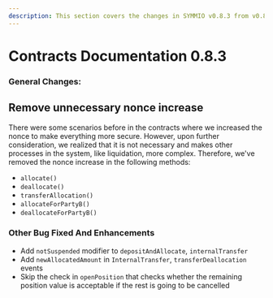 ```yaml
---
description: This section covers the changes in SYMMIO v0.8.3 from v0.8.2
---
```


# Contracts Documentation 0.8.3

### General Changes: <a href="#general-changes" id="general-changes"></a>

## Remove unnecessary nonce increase <a href="#remove-unnecessary-nonce-increase" id="remove-unnecessary-nonce-increase"></a>

There were some scenarios before in the contracts where we increased the nonce to make everything more secure. However, upon further consideration, we realized that it is not necessary and makes other processes in the system, like liquidation, more complex. Therefore, we've removed the nonce increase in the following methods:

* `allocate()`
* `deallocate()`
* `transferAllocation()`
* `allocateForPartyB()`
* `deallocateForPartyB()`

### Other Bug Fixed And Enhancements <a href="#other-bug-fixed-and-enhancements" id="other-bug-fixed-and-enhancements"></a>

* Add `notSuspended` modifier to `depositAndAllocate`, `internalTransfer`
* Add `newAllocatedAmount` in `InternalTransfer`, `transferDeallocation` events
* Skip the check in `openPosition` that checks whether the remaining position value is acceptable if the rest is going to be cancelled

[\
](https://docs.symm.io/\~/changes/tjuxT3IXBb1TlxV8aBgR/protocol-architecture/technical-documentation/contracts-documentation-0.8.2/symm-app-muon/muonstorage)
